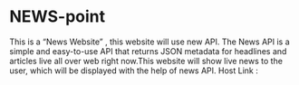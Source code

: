 # NEWS-point
This is a “News Website” , this website will use new API. The News API is a simple and easy-to-use API that returns JSON metadata for headlines and articles live all over web right now.This website will show live news to the user, which will be displayed with the help of news API. Host Link :
